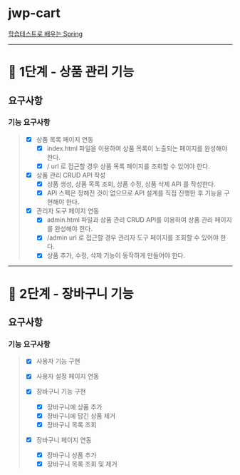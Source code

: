 # jwp-cart
[학습테스트로 배우는 Spring](https://edu.nextstep.camp/c/X1pbG30l)

----



# 🚀 1단계 - 상품 관리 기능

## 요구사항
### 기능 요구사항
> - [x] 상품 목록 페이지 연동
>   - [x] index.html 파일을 이용하여 상품 목록이 노출되는 페이지를 완성해야한다.
>   - [x] / url 로 접근할 경우 상품 목록 페이지를 조회할 수 있어야 한다.
>   
> - [x] 상품 관리 CRUD API 작성
>   - [x] 상품 생성, 상품 목록 조회, 상품 수정, 상품 삭제 API 를 작성한다.
>   - [x] API 스펙은 정해진 것이 없으므로 API 설계를 직접 진행한 후 기능을 구현해야 한다.
>   
> - [x] 관리자 도구 페이지 연동
>   - [x] admin.html 파일과 상품 관리 CRUD API를 이용하여 상품 관리 페이지를 완성해야 한다.
>   - [x] /admin url 로 접근할 경우 관리자 도구 페이지를 조회할 수 있어야 한다.
>   - [x] 상품 추가, 수정, 삭제 기능이 동작하게 만들어야 한다.




---
# 🚀 2단계 - 장바구니 기능

## 요구사항
### 기능 요구사항
> - [x] 사용자 기능 구현
>
> - [x] 사용자 설정 페이지 연동 
> 
> - [x] 장바구니 기능 구현
>   - [x] 장바구니에 상품 추가
>   - [x] 장바구니에 담긴 상품 제거
>   - [x] 장바구니 목록 조회
> 
> - [x] 장바구니 페이지 연동
>   - [x] 장바구니 상품 추가
>   - [x] 장바구니 목록 조회 및 제거
